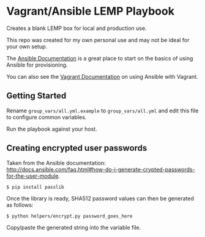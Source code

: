 # Vagrant/Ansible LEMP Playbook

Creates a blank LEMP box for local and production use.

This repo was created for my own personal use and may not be ideal for your own setup.

The [Ansible Documentation](http://docs.ansible.com/intro.html) is a great place to start on the basics of using Ansible for provisioning.

You can also see the [Vagrant Documentation](http://docs.vagrantup.com/v2/provisioning/ansible.html) on using Ansible with Vagrant.

## Getting Started

Rename `group_vars/all.yml.example` to `group_vars/all.yml` and edit this file to configure common variables.

Run the playbook against your host.

## Creating encrypted user passwords

Taken from the Ansible documentation: http://docs.ansible.com/faq.html#how-do-i-generate-crypted-passwords-for-the-user-module.

    $ pip install passlib

Once the library is ready, SHA512 password values can then be generated as follows:

    $ python helpers/encrypt.py password_goes_here

Copy/paste the generated string into the variable file.
